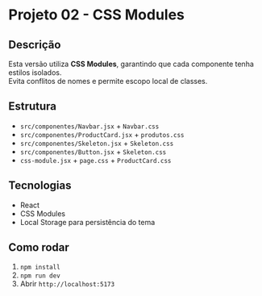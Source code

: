 # Projeto 02 - CSS Modules

## Descrição
Esta versão utiliza **CSS Modules**, garantindo que cada componente tenha estilos isolados.  
Evita conflitos de nomes e permite escopo local de classes.

## Estrutura
- `src/componentes/Navbar.jsx` + `Navbar.css`
- `src/componentes/ProductCard.jsx` + `produtos.css`
- `src/componentes/Skeleton.jsx` + `Skeleton.css`
- `src/componentes/Button.jsx` + `Skeleton.css`
- `css-module.jsx` + `page.css` + `ProductCard.css`

## Tecnologias
- React
- CSS Modules
- Local Storage para persistência do tema

## Como rodar
1. `npm install`
2. `npm run dev`
3. Abrir `http://localhost:5173`
